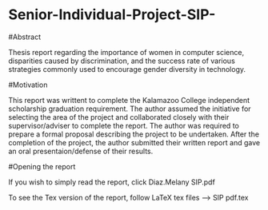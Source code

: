 # Senior-Individual-Project-SIP-

#Abstract

Thesis report regarding the importance of women in computer science, disparities caused by discrimination, and the success rate of various strategies commonly used to encourage gender diversity in technology.

#Motivation

This report was writtent to complete the Kalamazoo College independent scholarship graduation requirement. The author assumed the initiative for selecting the area of the project and collaborated closely with their supervisor/adviser to complete the report. The author was required to prepare a formal proposal describing the project to be undertaken. After the completion of the project, the author submitted their written report and gave an oral presentaion/defense of their results.

#Opening the report

If you wish to simply read the report, click Diaz.Melany SIP.pdf

To see the Tex version of the report, follow LaTeX tex files --> SIP pdf.tex

